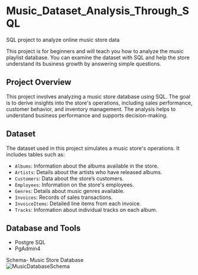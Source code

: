 # Music_Dataset_Analysis_Through_SQL
SQL project to analyze online music store data

This project is for beginners and will teach you how to analyze the music playlist database. You can examine the dataset with SQL and help the store understand its business growth by answering simple questions.

## Project Overview
This project involves analyzing a music store database using SQL. The goal is to derive insights into the store's operations, including sales performance, customer behavior, and inventory management. The analysis helps to understand business performance and supports decision-making.

## Dataset
The dataset used in this project simulates a music store's operations. It includes tables such as:
- `Albums`: Information about the albums available in the store.
- `Artists`: Details about the artists who have released albums.
- `Customers`: Data about the store’s customers.
- `Employees`: Information on the store's employees.
- `Genres`: Details about music genres available.
- `Invoices`: Records of sales transactions.
- `InvoiceItems`: Detailed line items from each invoice.
- `Tracks`: Information about individual tracks on each album.

## Database and Tools
* Postgre SQL
* PgAdmin4

Schema- Music Store Database  
![MusicDatabaseSchema](https://user-images.githubusercontent.com/112153548/213707717-bfc9f479-52d9-407b-99e1-e94db7ae10a3.png)
